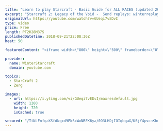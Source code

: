 ```yaml
---
title: "Learn to play Starcraft - Basic Guide for ALL RACES (updated 2017) #2"
excerpt: "Starcraft 2: Legacy of the Void -  Send replays: winterreplays@gmail.com ( -- Watch live at https://www.twitch.tv/wintergaming"
originalUrl: https://youtube.com/watch?v=GUeqi7vEDvI
type: video
price: Free
length: PT2H28M37S
publishedDateTime: 2018-09-21T22:08:36Z
heat: 50

featuredContent: "<iframe width=\"800\" height=\"500\" frameborder=\"0\" src=\"https://www.youtube.com/embed/GUeqi7vEDvI\" allow=\"accelerometer; autoplay; encrypted-media; gyroscope; picture-in-picture\" allowfullscreen></iframe>"

provider:
  name: WinterStarcraft
  domain: youtube.com

topics:
  - StarCraft 2
  - Zerg

images:
  - url: https://i.ytimg.com/vi/GUeqi7vEDvI/maxresdefault.jpg
    width: 1280
    height: 720
    isCached: true

secured: "/TtNLFnfqaXSfdNqcd9FkScWoNRFK6ya/0O3LHDjIOIqbqaX/KSjY4pvcnKhu0s9JQlBtXunfSKtOfwusQleuN3LpDhEXnj3KcGyN+SrM7dAdj3HyGK+NP47YKyz54wyAm9v37Ug7mA3FgSlf37awcyRA/eupXe5/IQHmL7VcDsyqFAgWuUU3xzNSk8y0HmeZ0qOHJxD+4tHsqtE361pkeNhxugCFnUbP7aPpMtvJMQTPEnGP3UQboXwbUzk9ktKnlDQ/FeT3+vbjF4KDKjDJ1jYt0venHlaDhDHWDn9dRSQMBRf07TFLSf5r9FBavYQ1mD5byCJR9enMTSdxHqN1F1pBujGQHh2aOzDYZB0azSMUJgSB4ZoeW5D0+UiAmzwezrIArJ3xt04CX6kxcEvTTgcAMdEBIe8NvEOu0UB+UQ=;1wpGVjdteZZePiXTyAhd+A=="
---
```


